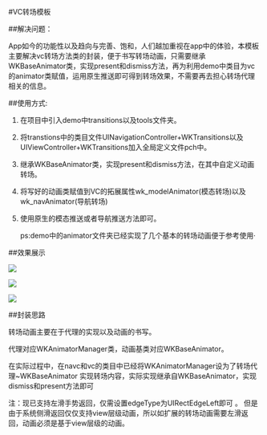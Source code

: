 #VC转场模板

##解决问题：

App如今的功能性以及趋向与完善、饱和，人们越加重视在app中的体验，本模板主要解决vc转场方法类的封装，便于书写转场动画，只需要继承WKBaseAnimator类，实现present和dismiss方法，再为利用demo中类目为vc的animator类赋值，运用原生推送即可得到转场效果，不需要再去担心转场代理相关的信息。

##使用方式:

1. 在项目中引入demo中transitions以及tools文件夹。

2. 将transtions中的类目文件UINavigationController+WKTransitions以及UIViewController+WKTransitions加入全局定义文件pch中。
	
3. 继承WKBaseAnimator类，实现present和dismiss方法，在其中自定义动画转场。

4. 将写好的动画类赋值到VC的拓展属性wk_modelAnimator(模态转场)以及wk_navAnimator(导航转场)
	
5. 使用原生的模态推送或者导航推送方法即可。
	
	ps:demo中的animator文件夹已经实现了几个基本的转场动画便于参考使用·
	
##效果展示

![](1.gif)

![](2.gif)

![](3.gif)

##封装思路

转场动画主要在于代理的实现以及动画的书写。
	
代理对应WKAnimatorManager类，动画基类对应WKBaseAnimator。
	
在实际过程中，在navc和vc的类目中已经将WKAnimatorManager设为了转场代理~WKBaseAnimator 实现转场内容，实际实现继承自WKBaseAnimator，实现dismiss和present方法即可

注：现已支持左滑手势返回，仅需设置edgeType为UIRectEdgeLeft即可
。
但是由于系统侧滑返回仅仅支持view层级动画，所以如扩展的转场动画需要左滑返回，动画必须是基于view层级的动画。
	




	
